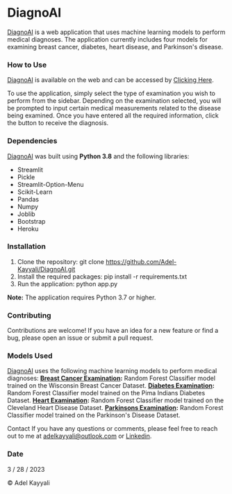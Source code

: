 # **DiagnoAI**
[DiagnoAI](https://adel-kayyali-diagnoai-main-il48wl.streamlit.app) is a web application that uses machine learning models to perform medical diagnoses. The application currently includes four models for examining breast cancer, diabetes, heart disease, and Parkinson's disease.


### How to Use
[DiagnoAI](https://adel-kayyali-diagnoai-main-il48wl.streamlit.app) is available on the web and can be accessed by [Clicking Here](https://adel-kayyali-diagnoai-main-il48wl.streamlit.app).


To use the application, simply select the type of examination you wish to perform from the sidebar. Depending on the examination selected, you will be prompted to input certain medical measurements related to the disease being examined. Once you have entered all the required information, click the button to receive the diagnosis.


### Dependencies
[DiagnoAI](https://adel-kayyali-diagnoai-main-il48wl.streamlit.app) was built using **Python 3.8** and the following libraries:
* Streamlit
* Pickle
* Streamlit-Option-Menu
* Scikit-Learn
* Pandas
* Numpy
* Joblib
* Bootstrap
* Heroku


### Installation
1. Clone the repository: git clone https://github.com/Adel-Kayyali/DiagnoAI.git
2. Install the required packages: pip install -r requirements.txt
3. Run the application: python app.py

**Note:** The application requires Python 3.7 or higher.


### Contributing
Contributions are welcome! If you have an idea for a new feature or find a bug, please open an issue or submit a pull request.


### Models Used
[DiagnoAI](https://adel-kayyali-diagnoai-main-il48wl.streamlit.app) uses the following machine learning models to perform medical diagnoses:
**[Breast Cancer Examination](https://colab.research.google.com/drive/1eCHhmNfH1hxsvc0C7X7bS1nMZhQxm1he?usp=sharing):** Random Forest Classifier model trained on the Wisconsin Breast Cancer Dataset.
**[Diabetes Examination](https://colab.research.google.com/drive/1w_M7lZc3hkUixjmRqQoNg7GHl4uOIH9u?usp=sharing):** Random Forest Classifier model trained on the Pima Indians Diabetes Dataset.
**[Heart Examination](https://colab.research.google.com/drive/173Vk5hKtMOyUfLuf4YbLCt4ZiTtWEXgY?usp=sharing):** Random Forest Classifier model trained on the Cleveland Heart Disease Dataset.
**[Parkinsons Examination](https://colab.research.google.com/drive/1l_8e_QHKmiy4CLvyJFx7ys5j46ihHISe?usp=sharing):** Random Forest Classifier model trained on the Parkinson's Disease Dataset.


Contact
If you have any questions or comments, please feel free to reach out to me at [adelkayyali@outlook.com](adelkayyali@outlook.com) or [Linkedin](https://www.linkedin.com/in/adel-kayyali-96b884240/).


### Date
3 / 28 / 2023


© Adel Kayyali
